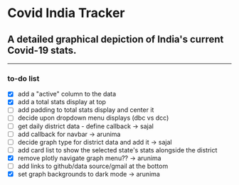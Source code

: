 # Covid India Tracker
 
## A detailed graphical depiction of India's current Covid-19 stats.
---
### to-do list
- [x] add a "active" column to the data
- [x] add a total stats display at top
- [ ] add padding to total stats display and center it
- [ ] decide upon dropdown menu displays (dbc vs dcc)
- [ ] get daily district data - define callback   -> sajal
- [ ] add callback for navbar     -> arunima
- [ ] decide graph type for district data and add it   -> sajal
- [ ] add card list to show the selected state's stats alongside the district
- [x] remove plotly navigate graph menu??   -> arunima
- [ ] add links to github/data source/gmail at the bottom
- [x] set graph backgrounds to dark mode   -> arunima
